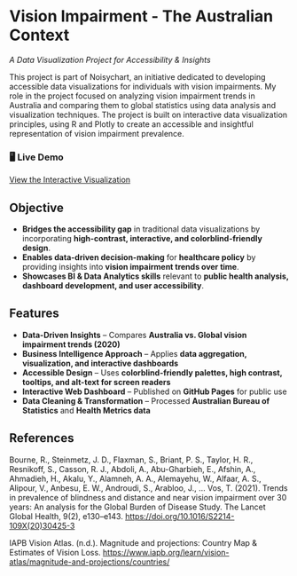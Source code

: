 # Vision Impairment - The Australian Context 
*A Data Visualization Project for Accessibility & Insights*

This project is part of Noisychart, an initiative dedicated to developing accessible data visualizations for individuals with vision impairments. My role in the project focused on analyzing vision impairment trends in Australia and comparing them to global statistics using data analysis and visualization techniques.
The project is built on interactive data visualization principles, using R and Plotly to create an accessible and insightful representation of vision impairment prevalence.

### 🖥️ **Live Demo**
[View the Interactive Visualization](https://Jingvu.github.io/Vision-Impairment-The-Australian-Context/vision_impairment_plot.html)

## Objective
- **Bridges the accessibility gap** in traditional data visualizations by incorporating **high-contrast, interactive, and colorblind-friendly design**.
- **Enables data-driven decision-making** for **healthcare policy** by providing insights into **vision impairment trends over time**.
- **Showcases BI & Data Analytics skills** relevant to **public health analysis, dashboard development, and user accessibility**.

## Features
- **Data-Driven Insights** – Compares **Australia vs. Global vision impairment trends (2020)**  
- **Business Intelligence Approach** – Applies **data aggregation, visualization, and interactive dashboards**  
- **Accessible Design** – Uses **colorblind-friendly palettes, high contrast, tooltips, and alt-text for screen readers**  
- **Interactive Web Dashboard** – Published on **GitHub Pages** for public use  
- **Data Cleaning & Transformation** – Processed **Australian Bureau of Statistics** and **Health Metrics data**

## References
Bourne, R., Steinmetz, J. D., Flaxman, S., Briant, P. S., Taylor, H. R., Resnikoff, S., Casson, R. J., Abdoli, A., Abu-Gharbieh, E., Afshin, A., Ahmadieh, H., Akalu, Y., Alamneh, A. A., Alemayehu, W., Alfaar, A. S., Alipour, V., Anbesu, E. W., Androudi, S., Arabloo, J., ... Vos, T. (2021). Trends in prevalence of blindness and distance and near vision impairment over 30 years: An analysis for the Global Burden of Disease Study. The Lancet Global Health, 9(2), e130–e143. https://doi.org/10.1016/S2214-109X(20)30425-3

IAPB Vision Atlas. (n.d.). Magnitude and projections: Country Map & Estimates of Vision Loss. https://www.iapb.org/learn/vision-atlas/magnitude-and-projections/countries/
